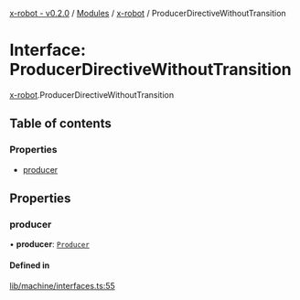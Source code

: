 [x-robot - v0.2.0](../README.md) / [Modules](../modules.md) / [x-robot](../modules/x_robot.md) / ProducerDirectiveWithoutTransition

# Interface: ProducerDirectiveWithoutTransition

[x-robot](../modules/x_robot.md).ProducerDirectiveWithoutTransition

## Table of contents

### Properties

- [producer](x_robot.ProducerDirectiveWithoutTransition.md#producer)

## Properties

### producer

• **producer**: [`Producer`](x_robot.Producer.md)

#### Defined in

[lib/machine/interfaces.ts:55](https://github.com/Masquerade-Circus/x-robot/blob/0346b56/lib/machine/interfaces.ts#L55)
